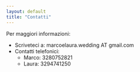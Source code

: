 ```yaml
---
layout: default
title: "Contatti"
---
```


Per maggiori informazioni:

<ul>
	<li>Scriveteci a: marcoelaura.wedding AT gmail.com</li>
  <li>Contatti telefonici:
			<ul>
        <li>Marco: 3280752821</li>
        <li>Laura: 3294741250</li>
	    </ul>
</ul>  
 

